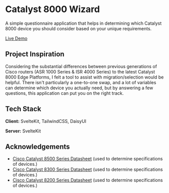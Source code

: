 # Catalyst 8000 Wizard
A simple questionnaire application that helps in determining which Catalyst 8000 device you should consider based on your unique requirements.

[Live Demo](https://c8000-selection-wizard.vercel.app/)


## Project Inspiration
Considering the substantial differences between previous generations of Cisco routers (ASR 1000 Series & ISR 4000 Series) to the latest Catalyst 8000 Edge Platforms, I felt a tool to assist with migration/selection would be helpful. There isn't particularly a one-to-one swap, and a lot of variables can determine which device you actually need, but by answering a few questions, this application can put you on the right track.


## Tech Stack

**Client:** SvelteKit, TailwindCSS, DaisyUI

**Server:** SvelteKit


## Acknowledgements
 - [Cisco Catalyst 8500 Series Datasheet](https://www.cisco.com/c/en/us/products/collateral/routers/catalyst-8500-series-edge-platforms/datasheet-c78-744089.html?oid=dstetr023042) (used to determine specifications of devices.)
 - [Cisco Catalyst 8300 Series Datasheet](https://www.cisco.com/c/en/us/products/collateral/routers/catalyst-8300-series-edge-platforms/datasheet-c78-744088.html) (used to determine specifications of devices.)
 - [Cisco Catalyst 8200 Series Datasheet](https://www.cisco.com/c/en/us/products/collateral/routers/catalyst-8200-series-edge-platforms/nb-06-cat8200-series-edge-plat-ds-cte-en.html) (used to determine specifications of devices.)
